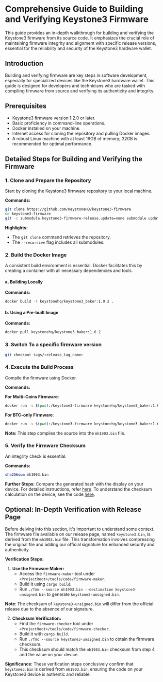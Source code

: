# Comprehensive Guide to Building and Verifying Keystone3 Firmware

This guide provides an in-depth walkthrough for building and verifying the Keystone3 firmware from its source code. It emphasizes the crucial role of maintaining firmware integrity and alignment with specific release versions, essential for the reliability and security of the Keystone3 hardware wallet.

## Introduction

Building and verifying firmware are key steps in software development, especially for specialized devices like the Keystone3 hardware wallet. This guide is designed for developers and technicians who are tasked with compiling firmware from source and verifying its authenticity and integrity.

## Prerequisites

- Keystone3 firmware version 1.2.0 or later.
- Basic proficiency in command-line operations.
- Docker installed on your machine.
- Internet access for cloning the repository and pulling Docker images.
- A robust Linux machine with at least 16GB of memory; 32GB is recommended for optimal performance.

## Detailed Steps for Building and Verifying the Firmware

### 1. Clone and Prepare the Repository

Start by cloning the Keystone3 firmware repository to your local machine.

**Commands:**

```bash
git clone https://github.com/KeystoneHQ/keystone3-firmware
cd keystone3-firmware
git -c submodule.keystone3-firmware-release.update=none submodule update --init --recursive
```

**Highlights:**

- The `git clone` command retrieves the repository.
- The `--recursive` flag includes all submodules.

### 2. Build the Docker Image

A consistent build environment is essential. Docker facilitates this by creating a container with all necessary dependencies and tools.

#### a. Building Locally

**Commands:**

```bash
docker build -t keystonehq/keystone3_baker:1.0.2 .
```

#### b. Using a Pre-built Image

**Commands:**

```bash
docker pull keystonehq/keystone3_baker:1.0.2
```

### 3. Switch To a specific firmware version
```bash
git checkout tags/<release_tag_name>
```

### 4. Execute the Build Process

Compile the firmware using Docker.

**Commands:**

**For Multi-Coins Firmware**:

```bash
docker run -v $(pwd):/keystone3-firmware keystonehq/keystone3_baker:1.0.2 python3 build.py -e production
```

**For BTC-only Firmware**:

```bash
docker run -v $(pwd):/keystone3-firmware keystonehq/keystone3_baker:1.0.2 python3 build.py -e production -t btc_only
```

**Note:** This step compiles the source into the `mh1903.bin` file.

### 5. Verify the Firmware Checksum

An integrity check is essential.

**Commands:**

```bash
sha256sum mh1903.bin
```

**Further Steps:** Compare the generated hash with the display on your device. For detailed instructions, refer [here](https://guide.keyst.one/docs/verify-checksum). To understand the checksum calculation on the device, see the code [here](https://github.com/KeystoneHQ/keystone3-firmware/blob/ce9e8e7e9bc33b46d420f9cfea4329b73426a7cd/src/ui/gui_model/gui_model.c#L1261).

## Optional: In-Depth Verification with Release Page
Before delving into this section, it's important to understand some context. The firmware file available on our release page, named `keystone3.bin`, is derived from the `mh1903.bin` file. This transformation involves compressing the original file and adding our official signature for enhanced security and authenticity.

**Verification Steps:**

1. **Use the Firmware Maker:**
   - Access the `firmware-maker` tool under `<ProjectRoot>/tools/code/firmware-maker`.
   - Build it using `cargo build`.
   - Run `./fmm --source mh1903.bin --destination keystone3-unsigned.bin` to generate `keystone3-unsigned.bin`.

**Note**: The checksum of `keystone3-unsigned.bin` will differ from the official release due to the absence of our signature.

2. **Checksum Verification:**
   - Find the `firmware-checker` tool under `<ProjectRoot>/tools/code/firmware-checker`.
   - Build it with `cargo build`.
   - Run `./fmc --source keystone3-unsigned.bin` to obtain the firmware checksum.
   - This checksum should match the `mh1903.bin` checksum from step 4 and the value on your device.

**Significance:** These verification steps conclusively confirm that `keystone3.bin` is derived from `mh1903.bin`, ensuring the code on your Keystone3 device is authentic and reliable.

